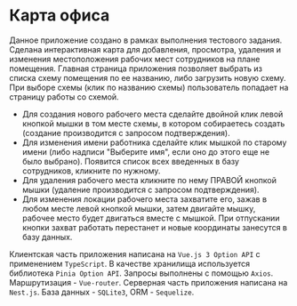 # Карта офиса

Данное приложение создано в рамках выполнения тестового задания. Сделана интерактивная карта для добавления, просмотра, удаления и изменения местоположения рабочих мест сотрудников на плане помещения.
Главная страница приложения позволяет выбрать из списка схему помещения по ее названию, либо загрузить новую схему.
При выборе схемы (клик по названию схемы) пользователь попадает на страницу работы со схемой.

- Для создания нового рабочего места сделайте двойной клик левой кнопкой мышки в том месте схемы, в котором собираетесь создать (создание производится с запросом подтверждения).
- Для изменения имени работника сделайте клик мышкой по старому имени (либо надписи "Выберите имя", если оно до этого еще не было выбрано). Появится список всех введенных в базу сотрудников, кликните по нужному.
- Для удаления рабочего места кликните по нему ПРАВОЙ кнопкой мышки (удаление производится с запросом подтверждения).
- Для изменения локации рабочего места захватите его, зажав в любом месте левой кнопкой мышки, затем двигайте мышку, рабочее место будет двигаться вместе с мышкой. При отпускании кнопки захват работать перестанет и новые координаты занесутся в базу данных.

Клиентская часть приложения написана на `Vue.js 3 Option API` c применением `TypeScript`. В качестве хранилища используется библиотека `Pinia Option API`. Запросы выполнены с помощью `Axios`. Маршрутизация - `Vue-router`.
Серверная часть приложения написана на `Nest.js`. База данных - `SQLite3`, ORM - `Sequelize`.
